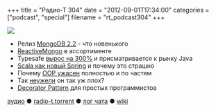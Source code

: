 +++
title = "Радио-Т 304"
date = "2012-09-01T17:34:00"
categories = ["podcast", "special"]
filename = "rt_podcast304"
+++

![](https://radio-t.com/images/radio-t/rt304.jpg)

* Релиз [MongoDB 2.2](http://www.opennet.ru/opennews/art.shtml?num=34702) - что новенького
* [ReactiveMongo](https://github.com/zenexity/ReactiveMongo) в ассортименте
* Typesafe [вырос на 300%](http://www.forbes.com/sites/petercohan/2012/08/30/typesafes-300-growth-targets-6-billion-java-market/) и присматривается к рынку Java
* [Scala как новый Spring](http://www.theserverside.com/feature/Disruptive-forces-in-Java-Is-Scala-the-new-Spring-framework) и почему это страшно
* Почему [OOP ужасен](http://harmful.cat-v.org/software/OO_programming/why_oo_sucks) полностью и по частям
* Так [неужели](http://www.enrico-franchi.org/2012/08/does-object-oriented-programming-really.html) он так уж плох?
* [Decorator Pattern](http://zishanbilal.wordpress.com/2011/04/28/design-patterns-by-examples-decorator-pattern/) для простых программистов

[аудио](http://cdn.radio-t.com/rt_podcast304.mp3) ● [radio-t.torrent](http://cdn.radio-t.com/torrents/rt_podcast304.mp3.torrent) ● [лог чата](http://chat.radio-t.com/logs/radio-t-304.html) ● [wiki](http://wiki.radio-t.com/%D0%92%D1%8B%D0%BF%D1%83%D1%81%D0%BA_304)<audio src="http://cdn.radio-t.com/rt_podcast304.mp3" preload="none"></audio>